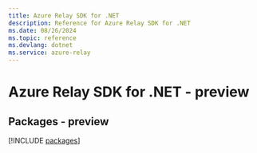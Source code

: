```yaml
---
title: Azure Relay SDK for .NET
description: Reference for Azure Relay SDK for .NET
ms.date: 08/26/2024
ms.topic: reference
ms.devlang: dotnet
ms.service: azure-relay
---
```

# Azure Relay SDK for .NET - preview
## Packages - preview
[!INCLUDE [packages](relay-index.md)]